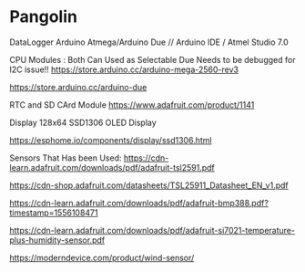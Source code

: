 # Pangolin
DataLogger Arduino Atmega/Arduino Due // Arduino IDE / Atmel Studio 7.0

CPU Modules  : Both Can Used as Selectable Due Needs to be debugged for I2C issue!!
https://store.arduino.cc/arduino-mega-2560-rev3

https://store.arduino.cc/arduino-due


RTC and SD CArd Module
https://www.adafruit.com/product/1141

Display 128x64 SSD1306 OLED Display

https://esphome.io/components/display/ssd1306.html


Sensors That Has been Used:
 https://cdn-learn.adafruit.com/downloads/pdf/adafruit-tsl2591.pdf
 
 https://cdn-shop.adafruit.com/datasheets/TSL25911_Datasheet_EN_v1.pdf
 
https://cdn-learn.adafruit.com/downloads/pdf/adafruit-bmp388.pdf?timestamp=1556108471

 https://cdn-learn.adafruit.com/downloads/pdf/adafruit-si7021-temperature-plus-humidity-sensor.pdf
 
 https://moderndevice.com/product/wind-sensor/
 
 
 
